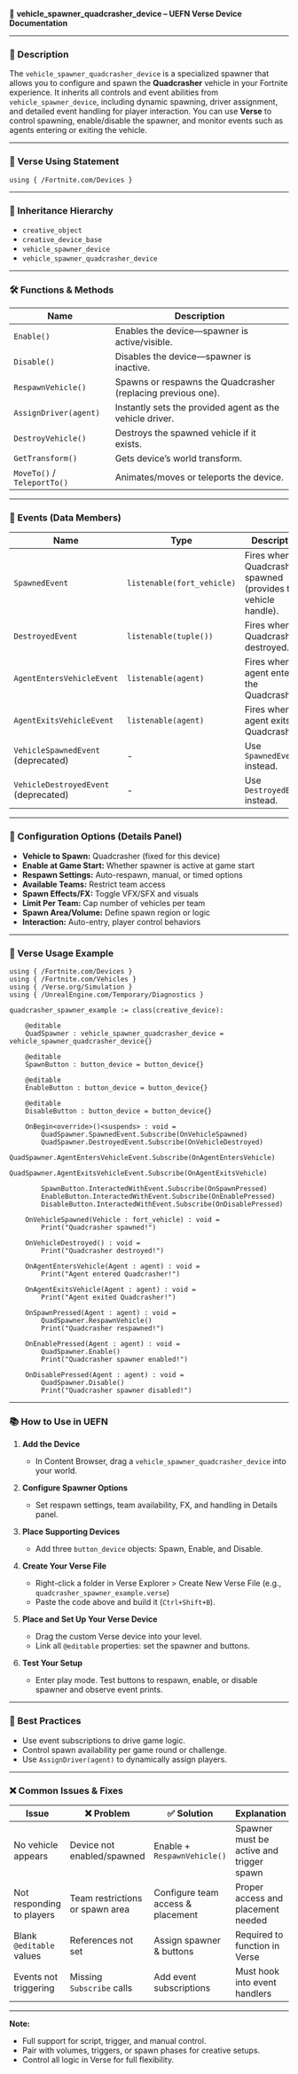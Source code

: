 📘 **vehicle_spawner_quadcrasher_device – UEFN Verse Device Documentation**

---

### 🔹 Description
The `vehicle_spawner_quadcrasher_device` is a specialized spawner that allows you to configure and spawn the **Quadcrasher** vehicle in your Fortnite experience. It inherits all controls and event abilities from `vehicle_spawner_device`, including dynamic spawning, driver assignment, and detailed event handling for player interaction. You can use **Verse** to control spawning, enable/disable the spawner, and monitor events such as agents entering or exiting the vehicle.

---

### 🧱 Verse Using Statement
```verse
using { /Fortnite.com/Devices }
```

---

### 🔗 Inheritance Hierarchy
- `creative_object`
- `creative_device_base`
- `vehicle_spawner_device`
- `vehicle_spawner_quadcrasher_device`

---

### 🛠️ Functions & Methods
| Name | Description |
|------|-------------|
| `Enable()` | Enables the device—spawner is active/visible. |
| `Disable()` | Disables the device—spawner is inactive. |
| `RespawnVehicle()` | Spawns or respawns the Quadcrasher (replacing previous one). |
| `AssignDriver(agent)` | Instantly sets the provided agent as the vehicle driver. |
| `DestroyVehicle()` | Destroys the spawned vehicle if it exists. |
| `GetTransform()` | Gets device’s world transform. |
| `MoveTo()` / `TeleportTo()` | Animates/moves or teleports the device. |

---

### 🧹 Events (Data Members)
| Name | Type | Description |
|------|------|-------------|
| `SpawnedEvent` | `listenable(fort_vehicle)` | Fires when a Quadcrasher is spawned (provides the vehicle handle). |
| `DestroyedEvent` | `listenable(tuple())` | Fires when the Quadcrasher is destroyed. |
| `AgentEntersVehicleEvent` | `listenable(agent)` | Fires when an agent enters the Quadcrasher. |
| `AgentExitsVehicleEvent` | `listenable(agent)` | Fires when an agent exits the Quadcrasher. |
| `VehicleSpawnedEvent` (deprecated) | - | Use `SpawnedEvent` instead. |
| `VehicleDestroyedEvent` (deprecated) | - | Use `DestroyedEvent` instead. |

---

### 🎯 Configuration Options (Details Panel)
- **Vehicle to Spawn:** Quadcrasher (fixed for this device)
- **Enable at Game Start:** Whether spawner is active at game start
- **Respawn Settings:** Auto-respawn, manual, or timed options
- **Available Teams:** Restrict team access
- **Spawn Effects/FX:** Toggle VFX/SFX and visuals
- **Limit Per Team:** Cap number of vehicles per team
- **Spawn Area/Volume:** Define spawn region or logic
- **Interaction:** Auto-entry, player control behaviors

---

### 🧰 Verse Usage Example
```verse
using { /Fortnite.com/Devices }
using { /Fortnite.com/Vehicles }
using { /Verse.org/Simulation }
using { /UnrealEngine.com/Temporary/Diagnostics }

quadcrasher_spawner_example := class(creative_device):

    @editable
    QuadSpawner : vehicle_spawner_quadcrasher_device = vehicle_spawner_quadcrasher_device{}

    @editable
    SpawnButton : button_device = button_device{}

    @editable
    EnableButton : button_device = button_device{}

    @editable
    DisableButton : button_device = button_device{}

    OnBegin<override>()<suspends> : void =
        QuadSpawner.SpawnedEvent.Subscribe(OnVehicleSpawned)
        QuadSpawner.DestroyedEvent.Subscribe(OnVehicleDestroyed)
        QuadSpawner.AgentEntersVehicleEvent.Subscribe(OnAgentEntersVehicle)
        QuadSpawner.AgentExitsVehicleEvent.Subscribe(OnAgentExitsVehicle)

        SpawnButton.InteractedWithEvent.Subscribe(OnSpawnPressed)
        EnableButton.InteractedWithEvent.Subscribe(OnEnablePressed)
        DisableButton.InteractedWithEvent.Subscribe(OnDisablePressed)

    OnVehicleSpawned(Vehicle : fort_vehicle) : void =
        Print("Quadcrasher spawned!")

    OnVehicleDestroyed() : void =
        Print("Quadcrasher destroyed!")

    OnAgentEntersVehicle(Agent : agent) : void =
        Print("Agent entered Quadcrasher!")

    OnAgentExitsVehicle(Agent : agent) : void =
        Print("Agent exited Quadcrasher!")

    OnSpawnPressed(Agent : agent) : void =
        QuadSpawner.RespawnVehicle()
        Print("Quadcrasher respawned!")

    OnEnablePressed(Agent : agent) : void =
        QuadSpawner.Enable()
        Print("Quadcrasher spawner enabled!")

    OnDisablePressed(Agent : agent) : void =
        QuadSpawner.Disable()
        Print("Quadcrasher spawner disabled!")
```

---

### 📚 How to Use in UEFN
1. **Add the Device**
    - In Content Browser, drag a `vehicle_spawner_quadcrasher_device` into your world.

2. **Configure Spawner Options**
    - Set respawn settings, team availability, FX, and handling in Details panel.

3. **Place Supporting Devices**
    - Add three `button_device` objects: Spawn, Enable, and Disable.

4. **Create Your Verse File**
    - Right-click a folder in Verse Explorer > Create New Verse File (e.g., `quadcrasher_spawner_example.verse`)
    - Paste the code above and build it (`Ctrl+Shift+B`).

5. **Place and Set Up Your Verse Device**
    - Drag the custom Verse device into your level.
    - Link all `@editable` properties: set the spawner and buttons.

6. **Test Your Setup**
    - Enter play mode. Test buttons to respawn, enable, or disable spawner and observe event prints.

---

### 🧠 Best Practices
- Use event subscriptions to drive game logic.
- Control spawn availability per game round or challenge.
- Use `AssignDriver(agent)` to dynamically assign players.

---

### ❌ Common Issues & Fixes
| Issue | ❌ Problem | ✅ Solution | Explanation |
|-------|--------------|----------------|-------------|
| No vehicle appears | Device not enabled/spawned | Enable + `RespawnVehicle()` | Spawner must be active and trigger spawn |
| Not responding to players | Team restrictions or spawn area | Configure team access & placement | Proper access and placement needed |
| Blank `@editable` values | References not set | Assign spawner & buttons | Required to function in Verse |
| Events not triggering | Missing `Subscribe` calls | Add event subscriptions | Must hook into event handlers |

---

**Note:**
- Full support for script, trigger, and manual control.
- Pair with volumes, triggers, or spawn phases for creative setups.
- Control all logic in Verse for full flexibility.

